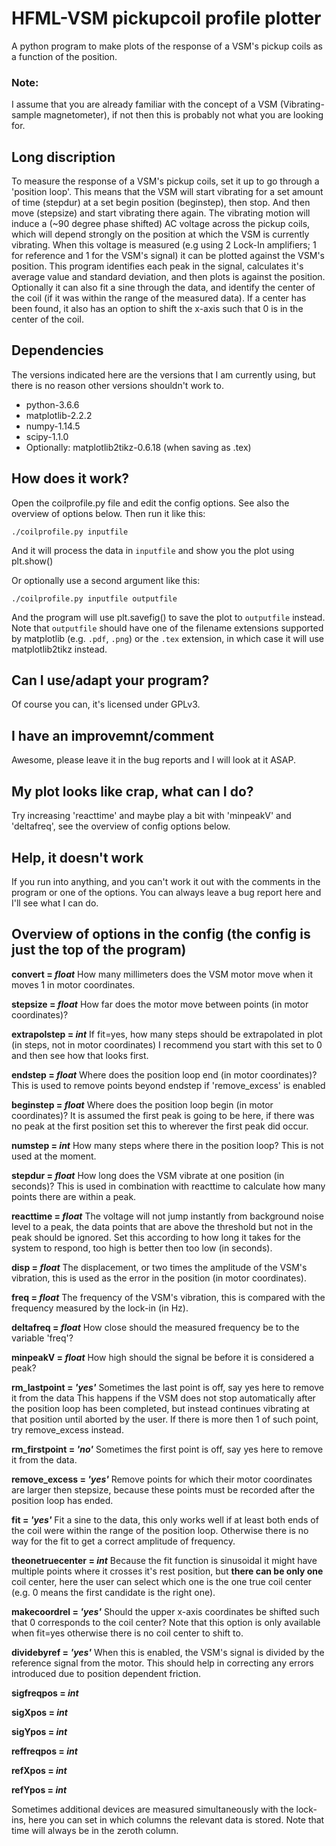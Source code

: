 # HFML-VSM pickupcoil profile plotter
A python program to make plots of the response of a VSM's pickup coils as a function of the position.

### Note:
I assume that you are already familiar with the concept of a VSM (Vibrating-sample magnetometer), if not then this is probably not what you are looking for.

## Long discription
To measure the response of a VSM's pickup coils, set it up to go through a 'position loop'. This means that the VSM will start vibrating for a set amount of time (stepdur) at a set begin position (beginstep), then stop. And then move (stepsize) and start vibrating there again. The vibrating motion will induce a (~90 degree phase shifted) AC voltage across the pickup coils, which will depend strongly on the position at which the VSM is currently vibrating. When this voltage is measured (e.g using 2 Lock-In amplifiers; 1 for reference and 1 for the VSM's signal) it can be plotted against the VSM's position. This program identifies each peak in the signal, calculates it's average value and standard deviation, and then plots is against the position. Optionally it can also fit a sine through the data, and identify the center of the coil (if it was within the range of the measured data). If a center has been found, it also has an option to shift the x-axis such that 0 is in the center of the coil.

## Dependencies
The versions indicated here are the versions that I am currently using, but there is no reason other versions shouldn't work to.
- python-3.6.6
- matplotlib-2.2.2
- numpy-1.14.5
- scipy-1.1.0
- Optionally: matplotlib2tikz-0.6.18 (when saving as .tex)

## How does it work?
Open the coilprofile.py file and edit the config options. See also the overview of options below.
Then run it like this:
```
./coilprofile.py inputfile
```
And it will process the data in `inputfile` and show you the plot using plt.show()
 
Or optionally use a second argument like this:
```
./coilprofile.py inputfile outputfile
```
And the program will use plt.savefig() to save the plot to `outputfile` instead.
Note that `outputfile` should have one of the filename extensions supported by matplotlib (e.g. `.pdf`, `.png`)
or the `.tex` extension, in which case it will use matplotlib2tikz instead.

## Can I use/adapt your program?
Of course you can, it's licensed under GPLv3.

## I have an improvemnt/comment
Awesome, please leave it in the bug reports and I will look at it ASAP.

## My plot looks like crap, what can I do?
Try increasing 'reacttime' and maybe play a bit with 'minpeakV' and 'deltafreq', see the overview of config options below.

## Help, it doesn't work
If you run into anything, and you can't work it out with the comments in the program or one of the options. You can always leave a bug report here and I'll see what I can do.

## Overview of options in the config (the config is just the top of the program)

**convert = _float_** 
How many millimeters does the VSM motor move when it moves 1 in motor coordinates.

**stepsize = _float_**
How far does the motor move between points (in motor coordinates)?

**extrapolstep = _int_**
If fit=yes, how many steps should be extrapolated in plot (in steps, not in motor coordinates)
I recommend you start with this set to 0 and then see how that looks first.

**endstep = _float_**
Where does the position loop end (in motor coordinates)?
This is used to remove points beyond endstep if 'remove_excess' is enabled

**beginstep = _float_**
Where does the position loop begin (in motor coordinates)?
It is assumed the first peak is going to be here, if there was no peak at the first position set this to wherever the first peak did occur.

**numstep = _int_**
How many steps where there in the position loop?
This is not used at the moment.

**stepdur = _float_**
How long does the VSM vibrate at one position (in seconds)? 
This is used in combination with reacttime to calculate how many points there are within a peak.

**reacttime = _float_**
The voltage will not jump instantly from background noise level to a peak, the data points that are above the threshold but not in the peak should be ignored. Set this according to how long it takes for the system to respond, too high is better then too low (in seconds).

**disp = _float_**
The displacement, or two times the amplitude of the VSM's vibration, this is used as the error in the position (in motor coordinates).

**freq = _float_**
The frequency of the VSM's vibration, this is compared with the frequency measured by the lock-in (in Hz).

**deltafreq = _float_** 
How close should the measured frequency be to the variable 'freq'?

**minpeakV = _float_** 
How high should the signal be before it is considered a peak?

**rm_lastpoint = _'yes'_**
Sometimes the last point is off, say yes here to remove it from the data
This happens if the VSM does not stop automatically after the position loop has been completed, but instead continues vibrating at that position until aborted by the user.
If there is more then 1 of such point, try remove_excess instead.

**rm_firstpoint = _'no'_**
Sometimes the first point is off, say yes here to remove it from the data.

**remove_excess = _'yes'_**
Remove points for which their motor coordinates are larger then stepsize, because these points must be recorded after the position loop has ended.

**fit = _'yes'_**
Fit a sine to the data, this only works well if at least both ends of the coil were within the range of the position loop. Otherwise there is no way for the fit to get a correct amplitude of frequency.

**theonetruecenter = _int_**
Because the fit function is sinusoidal it might have multiple points where it crosses it's rest position, but **there can be only one** coil center, here the user can select which one is the one true coil center (e.g. 0 means the first candidate is the right one).

**makecoordrel = _'yes'_**
Should the upper x-axis coordinates be shifted such that 0 corresponds to the coil center?
Note that this option is only available when fit=yes otherwise there is no coil center to shift to.

**dividebyref = _'yes'_**
When this is enabled, the VSM's signal is divided by the reference signal from the motor.
This should help in correcting any errors introduced due to position dependent friction.

**sigfreqpos = _int_**

**sigXpos = _int_**

**sigYpos = _int_**

**reffreqpos = _int_**

**refXpos = _int_**

**refYpos = _int_**

Sometimes additional devices are measured simultaneously with the lock-ins, here you can set in which columns the relevant data is stored. 
Note that time will always be in the zeroth column.
